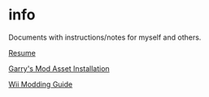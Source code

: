 # info

Documents with instructions/notes for myself and others.

[Resume](docs/resume.pdf)

[Garry's Mod Asset Installation](gmod)

[Wii Modding Guide](docs/ModWii.txt)
